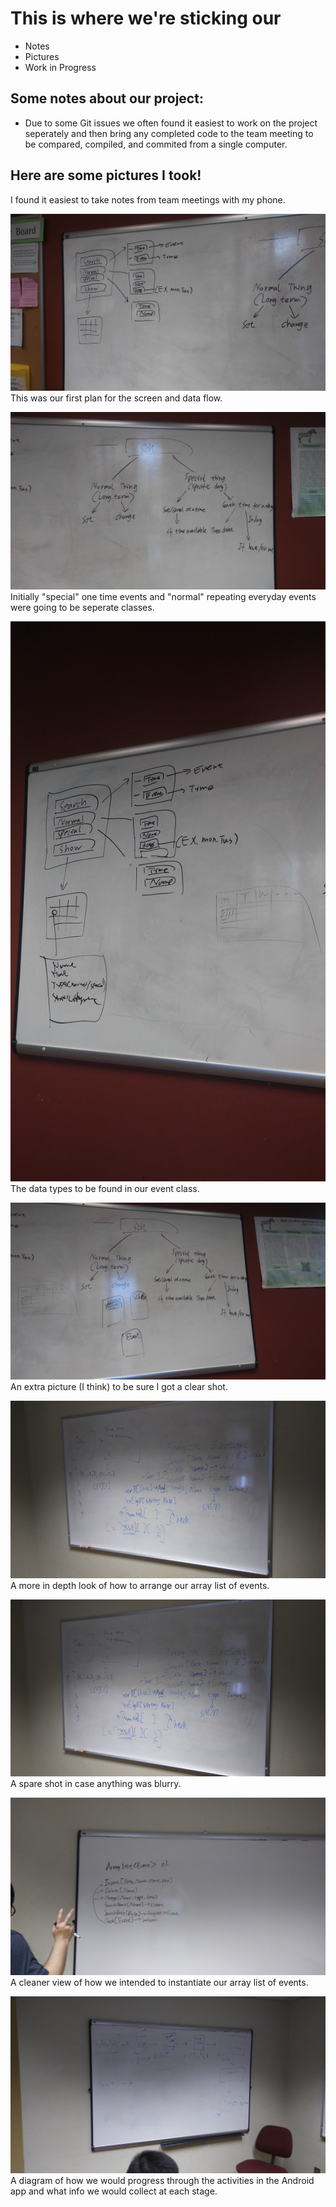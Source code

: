 # This is where we're sticking our 
* Notes 
* Pictures
* Work in Progress

  
##  
## Some notes about our project:
* Due to some Git issues we often found it easiest to work on the project seperately and then bring any completed code to the team meeting to be compared, compiled, and commited from a single computer. 


##   
## Here are some pictures I took!
I found it easiest to take notes from team meetings with my phone.

![original layout](https://github.com/codemasa/422Project2/blob/master/Other%20Files/20170509_163643.jpg)
This was our first plan for the screen and data flow.
  
  
![notes](https://github.com/codemasa/422Project2/blob/master/Other%20Files/20170509_163704.jpg)
Initially "special" one time events and "normal" repeating everyday events were going to be seperate classes.
  
  
![notes](https://github.com/codemasa/422Project2/blob/master/Other%20Files/20170509_180035.jpg)
The data types to be found in our event class.
  
  
![notes](https://github.com/codemasa/422Project2/blob/master/Other%20Files/20170509_180045.jpg)
An extra picture (I think) to be sure I got a clear shot.
  
  
![notes](https://github.com/codemasa/422Project2/blob/master/Other%20Files/20170525_132140.jpg)
A more in depth look of how to arrange our array list of events.
  
  
![notes](https://github.com/codemasa/422Project2/blob/master/Other%20Files/20170525_132143.jpg)
A spare shot in case anything was blurry.
  
  
![notes](https://github.com/codemasa/422Project2/blob/master/Other%20Files/20170525_132458.jpg)
A cleaner view of how we intended to instantiate our array list of events.
  
  
![notes](https://github.com/codemasa/422Project2/blob/master/Other%20Files/20170530_162021.jpg)
A diagram of how we would progress through the activities in the Android app and what info we would collect at each stage.


